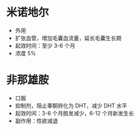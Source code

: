 # 米诺地尔
- 外用
- 扩张血管，增加毛囊血流量，延长毛囊生长期
- 起效时间：至少 3-6 个月
- 浓度 5%
# 非那雄胺
- 口服
- 抑制剂，阻止睾酮转化为 DHT，减少 DHT 水平
- 起效时间：3-6 个月脱发减少，6-12 个月新发生长
- 副作用：性欲减退